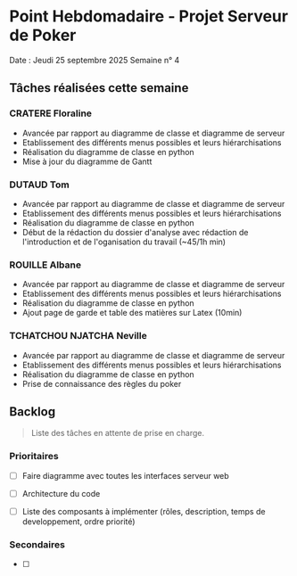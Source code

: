 # Point Hebdomadaire - Projet Serveur de Poker

Date : Jeudi 25 septembre 2025
Semaine n° 4

## Tâches réalisées cette semaine

### CRATERE Floraline

- Avancée par rapport au diagramme de classe et diagramme de serveur
- Etablissement des différents menus possibles et leurs hiérarchisations
- Réalisation du diagramme de classe en python
- Mise à jour du diagramme de Gantt

### DUTAUD Tom

- Avancée par rapport au diagramme de classe et diagramme de serveur
- Etablissement des différents menus possibles et leurs hiérarchisations
- Réalisation du diagramme de classe en python
- Début de la rédaction du dossier d'analyse avec rédaction de l'introduction et de l'oganisation du travail (~45/1h min)

### ROUILLE Albane

- Avancée par rapport au diagramme de classe et diagramme de serveur
- Etablissement des différents menus possibles et leurs hiérarchisations
- Réalisation du diagramme de classe en python
- Ajout page de garde et table des matières sur Latex (10min)

### TCHATCHOU NJATCHA Neville

- Avancée par rapport au diagramme de classe et diagramme de serveur
- Etablissement des différents menus possibles et leurs hiérarchisations
- Réalisation du diagramme de classe en python
- Prise de connaissance des règles du poker

## Backlog

> Liste des tâches en attente de prise en charge.

### Prioritaires

- [ ] Faire diagramme avec toutes les interfaces serveur web
- [ ] Architecture du code
- [ ] Liste des composants à implémenter (rôles, description, temps de developpement, ordre priorité)


### Secondaires

- [ ] 
